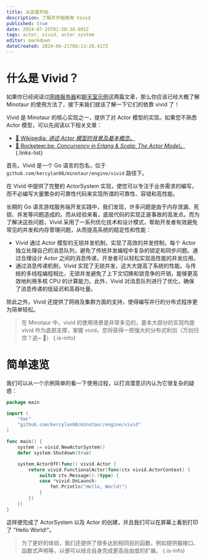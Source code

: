 ```yaml
---
title: 从这里开始
description: 了解并开始使用 Vivid
published: true
date: 2024-07-25T01:50:38.691Z
tags: actor, vivid, actor system
editor: markdown
dateCreated: 2024-06-21T06:13:28.417Z
---
```


# 什么是 Vivid？

如果你已经阅读过[网络服务器](/zh/guide/network-server)和[聊天室示例](/zh/guide/chat-room)这两篇文章，那么你应该已经大概了解 Minotaur 的使用方法了，接下来我们就该了解一下它们的依靠 vivid 了！

Vivid 是 Minotaur 的核心实现之一，提供了对 Actor 模型的实现。如果您不熟悉 Actor 模型，可以先阅读以下相关文章：
- [📖 Wikipedia: *讲述 Actor 模型的背景及基本概念。*](https://zh.wikipedia.org/wiki/%E6%BC%94%E5%91%98%E6%A8%A1%E5%9E%8B)
- [📖 Rocketeer.be: *Concurrency in Erlang & Scala: The Actor Model。*](https://rocketeer.be/articles/concurrency-in-erlang-scala/)
{.links-list}

首先，Vivid 是一个 Go 语言的包名，位于 `github.com/kercylan98/minotaur/engine/vivid` 路径下。

在 Vivid 中提供了完整的 ActorSystem 实现，使您可以专注于业务需求的编写，而不必编写大量繁杂的可靠性代码来实现所谓的可靠性、容错和高性能。

长期的 Go 语言游戏服务端开发实践中，我们发现，许多问题是由于内存泄漏、死锁、并发等问题造成的。而从经验来看，底层代码的实现正是事故的高发点。而为了解决这些问题，Vivid 采用了一系列优化技术和设计模式，帮助开发者有效避免常见的并发和内存管理问题，从而提高系统的稳定性和性能：

- Vivid 通过 Actor 模型的无锁并发机制，实现了高效的并发控制。每个 Actor 独立处理自己的消息队列，避免了传统并发编程中复杂的锁定和同步问题。通过合理设计 Actor 之间的消息传递，开发者可以轻松实现高性能的并发应用。
- 通过消息传递机制，Vivid 实现了无锁并发，这大大提高了系统的性能。与传统的多线程编程相比，无锁并发避免了上下文切换和锁竞争的开销，能够更高效地利用多核 CPU 的计算能力。此外，Vivid 对消息队列进行了优化，确保了消息传递的低延迟和高吞吐量。

除此之外，Vivid 还提供了网络及集群方面的支持，使得编写并行的分布式程序更为简单轻松。

> 在 Minotaur 中，vivid 的使用场景是非常多见的，基本大部分的实现均是 vivid 作为底部支撑，掌握 vivid，您将获得一把强大的分布式利剑（万剑归宗？逃~ 🙈）
{.is-info}

# 简单速览

我们可以从一个示例简单的看一下使用过程，以打消潜意识内认为它很复杂的疑惑：

```go
package main

import (
	"fmt"
	"github.com/kercylan98/minotaur/engine/vivid"
)

func main() {
	system := vivid.NewActorSystem()
	defer system.Shutdown(true)

	system.ActorOfF(func() vivid.Actor {
		return vivid.FunctionalActor(func(ctx vivid.ActorContext) {
			switch ctx.Message().(type) {
			case *vivid.OnLaunch:
				fmt.Println("Hello, World!")
			}
		})
	})
}
```

这样便完成了 ActorSystem 以及 Actor 的创建，并且我们可以在屏幕上看到打印了 "Hello World!"。

> 为了更好的体验，我们还提供了很多达到相同目的函数，例如提供器接口、函数式声明等，以便可以结合自身完成更高自由度的扩展。
{.is-info}
